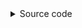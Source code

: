 
<details>
  <summary>Source code</summary>
  
  https://github.com/DW256/Playable-Portofolio-2D-Source
</details>
